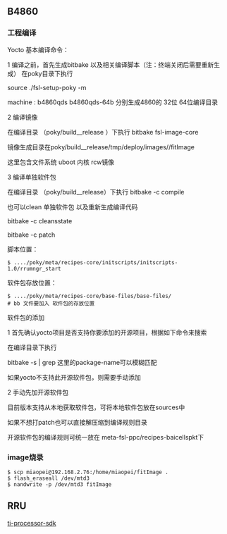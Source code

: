 

## B4860 

### 工程编译

Yocto 基本编译命令：

 

1 编译之前，首先生成bitbake 以及相关编译脚本（注：终端关闭后需要重新生成）  在poky目录下执行

source ./fsl-setup-poky -m <machine> 

machine  : b4860qds  b4860qds-64b  分别生成4860的 32位  64位编译目录

 

2 编译镜像

在编译目录 （poky/build_<machine>_release ）下执行 bitbake fsl-image-core

镜像生成目录在poky/build_<machine>_release/tmp/deploy/images/<machine>/fitImage

这里包含文件系统  uboot  内核 rcw镜像

 

3 编译单独软件包

在编译目录 （poky/build_<machine>_release）下执行 bitbake -c compile <package-name> 

也可以clean 单独软件包 以及重新生成编译代码

bitbake -c cleansstate <package-name> 

bitbake -c patch <package-name> 





脚本位置：

```shell
$ ..../poky/meta/recipes-core/initscripts/initscripts-1.0/rrumngr_start
```

软件包存放位置：

```shell
$ ..../poky/meta/recipes-core/base-files/base-files/
# bb 文件要加入 软件包的存放位置
```







软件包的添加

1 首先确认yocto项目是否支持你要添加的开源项目，根据如下命令来搜索

在编译目录下执行 

bitbake -s | grep <package-name>  这里的package-name可以模糊匹配

 

如果yocto不支持此开源软件包，则需要手动添加

 

2 手动先加开源软件包

目前版本支持从本地获取软件包，可将本地软件包放在sources中

如果不想打patch也可以直接解压缩到编译规则目录

 

开源软件包的编译规则可统一放在 meta-fsl-ppc/recipes-baicellspkt下







### image烧录

```shell
$ scp miaopei@192.168.2.76:/home/miaopei/fitImage .
$ flash_eraseall /dev/mtd3
$ nandwrite -p /dev/mtd3 fitImage
```



## RRU



[ti-processor-sdk](http://software-dl.ti.com/processor-sdk-linux/esd/AM335X/06_00_00_07/index_FDS.html)

